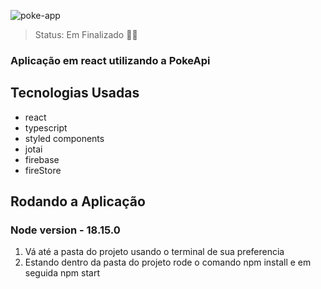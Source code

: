 
![poke-app](https://github.com/RodrigoSCurcio/poke-app/assets/59969422/3a47673f-2b32-49b4-b4ca-d7294b26a6eb)

> Status: Em Finalizado 👌🏼

### Aplicação em react utilizando a PokeApi

## Tecnologias Usadas

+ react
+ typescript
+ styled components
+ jotai
+ firebase
+ fireStore

## Rodando a Aplicação
### Node version - 18.15.0

1) Vá até a pasta do projeto usando o terminal de sua preferencia
2) Estando dentro da pasta do projeto rode o comando npm install e em seguida npm start
